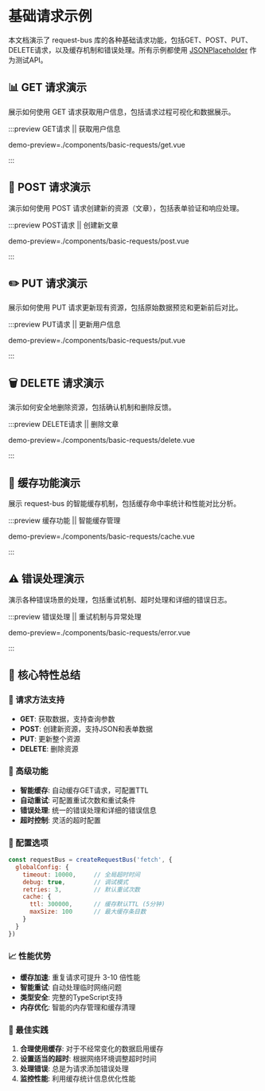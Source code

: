 # 基础请求示例

本文档演示了 request-bus 库的各种基础请求功能，包括GET、POST、PUT、DELETE请求，以及缓存机制和错误处理。所有示例都使用 [JSONPlaceholder](https://jsonplaceholder.typicode.com/) 作为测试API。

## 📊 GET 请求演示

展示如何使用 GET 请求获取用户信息，包括请求过程可视化和数据展示。

:::preview GET请求 || 获取用户信息

demo-preview=./components/basic-requests/get.vue

:::

## 📝 POST 请求演示

演示如何使用 POST 请求创建新的资源（文章），包括表单验证和响应处理。

:::preview POST请求 || 创建新文章

demo-preview=./components/basic-requests/post.vue

:::

## ✏️ PUT 请求演示

展示如何使用 PUT 请求更新现有资源，包括原始数据预览和更新前后对比。

:::preview PUT请求 || 更新用户信息

demo-preview=./components/basic-requests/put.vue

:::

## 🗑️ DELETE 请求演示

演示如何安全地删除资源，包括确认机制和删除反馈。

:::preview DELETE请求 || 删除文章

demo-preview=./components/basic-requests/delete.vue

:::

## 💾 缓存功能演示

展示 request-bus 的智能缓存机制，包括缓存命中率统计和性能对比分析。

:::preview 缓存功能 || 智能缓存管理

demo-preview=./components/basic-requests/cache.vue

:::

## ⚠️ 错误处理演示

演示各种错误场景的处理，包括重试机制、超时处理和详细的错误日志。

:::preview 错误处理 || 重试机制与异常处理

demo-preview=./components/basic-requests/error.vue

:::

## 🎯 核心特性总结

### 📡 请求方法支持
- **GET**: 获取数据，支持查询参数
- **POST**: 创建新资源，支持JSON和表单数据
- **PUT**: 更新整个资源
- **DELETE**: 删除资源

### 🚀 高级功能
- **智能缓存**: 自动缓存GET请求，可配置TTL
- **自动重试**: 可配置重试次数和重试条件
- **错误处理**: 统一的错误处理和详细的错误信息
- **超时控制**: 灵活的超时配置

### 🔧 配置选项
```javascript
const requestBus = createRequestBus('fetch', {
  globalConfig: {
    timeout: 10000,     // 全局超时时间
    debug: true,        // 调试模式
    retries: 3,         // 默认重试次数
    cache: {
      ttl: 300000,      // 缓存默认TTL (5分钟)
      maxSize: 100      // 最大缓存条目数
    }
  }
})
```

### 📈 性能优势
- **缓存加速**: 重复请求可提升 3-10 倍性能
- **智能重试**: 自动处理临时网络问题
- **类型安全**: 完整的TypeScript支持
- **内存优化**: 智能的内存管理和缓存清理

### 🌟 最佳实践
1. **合理使用缓存**: 对于不经常变化的数据启用缓存
2. **设置适当的超时**: 根据网络环境调整超时时间
3. **处理错误**: 总是为请求添加错误处理
4. **监控性能**: 利用缓存统计信息优化性能
